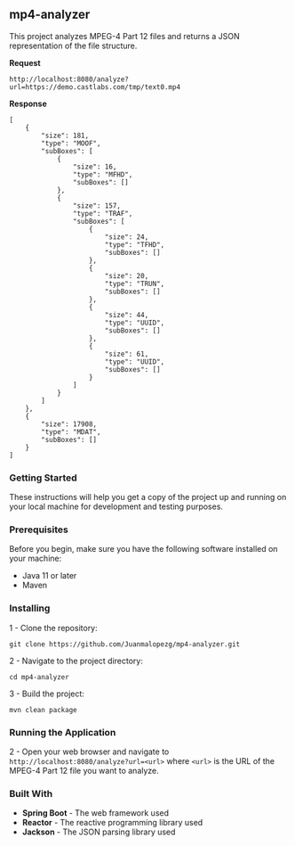 ## mp4-analyzer

This project analyzes MPEG-4 Part 12 files and returns a JSON representation of the file structure.

**Request**
```
http://localhost:8080/analyze?url=https://demo.castlabs.com/tmp/text0.mp4
```
**Response**
```
[
    {
        "size": 181,
        "type": "MOOF",
        "subBoxes": [
            {
                "size": 16,
                "type": "MFHD",
                "subBoxes": []
            },
            {
                "size": 157,
                "type": "TRAF",
                "subBoxes": [
                    {
                        "size": 24,
                        "type": "TFHD",
                        "subBoxes": []
                    },
                    {
                        "size": 20,
                        "type": "TRUN",
                        "subBoxes": []
                    },
                    {
                        "size": 44,
                        "type": "UUID",
                        "subBoxes": []
                    },
                    {
                        "size": 61,
                        "type": "UUID",
                        "subBoxes": []
                    }
                ]
            }
        ]
    },
    {
        "size": 17908,
        "type": "MDAT",
        "subBoxes": []
    }
]
```
### Getting Started
These instructions will help you get a copy of the project up and running on your local machine for development and testing purposes.

### Prerequisites
Before you begin, make sure you have the following software installed on your machine:

- Java 11 or later
- Maven

### Installing

1 - Clone the repository:
```
git clone https://github.com/Juanmalopezg/mp4-analyzer.git
```

2 - Navigate to the project directory:
```
cd mp4-analyzer
```

3 - Build the project:
```
mvn clean package
```

### Running the Application

2 - Open your web browser and navigate to `http://localhost:8080/analyze?url=<url>` where `<url>` is the URL of the MPEG-4 Part 12 file you want to analyze. 

### Built With
- **Spring Boot** - The web framework used
- **Reactor** - The reactive programming library used
- **Jackson** - The JSON parsing library used